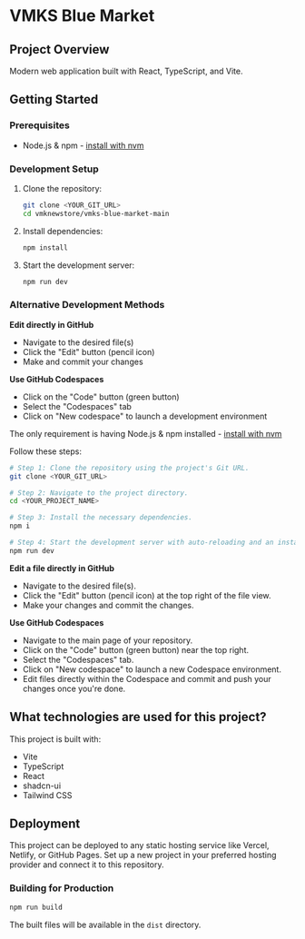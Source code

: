 # VMKS Blue Market

## Project Overview

Modern web application built with React, TypeScript, and Vite.

## Getting Started

### Prerequisites
- Node.js & npm - [install with nvm](https://github.com/nvm-sh/nvm#installing-and-updating)

### Development Setup

1. Clone the repository:
   ```sh
   git clone <YOUR_GIT_URL>
   cd vmknewstore/vmks-blue-market-main
   ```

2. Install dependencies:
   ```sh
   npm install
   ```

3. Start the development server:
   ```sh
   npm run dev
   ```

### Alternative Development Methods

**Edit directly in GitHub**
- Navigate to the desired file(s)
- Click the "Edit" button (pencil icon)
- Make and commit your changes

**Use GitHub Codespaces**
- Click on the "Code" button (green button)
- Select the "Codespaces" tab
- Click on "New codespace" to launch a development environment

The only requirement is having Node.js & npm installed - [install with nvm](https://github.com/nvm-sh/nvm#installing-and-updating)

Follow these steps:

```sh
# Step 1: Clone the repository using the project's Git URL.
git clone <YOUR_GIT_URL>

# Step 2: Navigate to the project directory.
cd <YOUR_PROJECT_NAME>

# Step 3: Install the necessary dependencies.
npm i

# Step 4: Start the development server with auto-reloading and an instant preview.
npm run dev
```

**Edit a file directly in GitHub**

- Navigate to the desired file(s).
- Click the "Edit" button (pencil icon) at the top right of the file view.
- Make your changes and commit the changes.

**Use GitHub Codespaces**

- Navigate to the main page of your repository.
- Click on the "Code" button (green button) near the top right.
- Select the "Codespaces" tab.
- Click on "New codespace" to launch a new Codespace environment.
- Edit files directly within the Codespace and commit and push your changes once you're done.

## What technologies are used for this project?

This project is built with:

- Vite
- TypeScript
- React
- shadcn-ui
- Tailwind CSS

## Deployment

This project can be deployed to any static hosting service like Vercel, Netlify, or GitHub Pages. Set up a new project in your preferred hosting provider and connect it to this repository.

### Building for Production

```sh
npm run build
```

The built files will be available in the `dist` directory.
